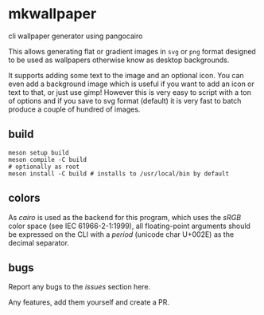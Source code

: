 # mkwallpaper

cli wallpaper generator using pangocairo

This allows generating flat or gradient images in `svg` or
`png` format designed to be used as wallpapers otherwise
know as desktop backgrounds.

It supports adding some text to the image and an optional icon.
You can even add a background image which is useful if you want
to add an icon or text to that, or just use gimp! However this is
very easy to script with a ton of options and if you save to svg
format (default) it is very fast to batch produce a couple of
hundred of images.

## build

```
meson setup build
meson compile -C build
# optionally as root
meson install -C build # installs to /usr/local/bin by default
```

## colors

As *cairo* is used as the backend for this program, which uses the 
*sRGB* color space (see IEC 61966-2-1:1999), all floating-point
arguments should be expressed on the CLI with a *period* (unicode
char U+002E) as the decimal separator.

## bugs

Report any bugs to the _issues_ section here.

Any features, add them yourself and create a PR.


